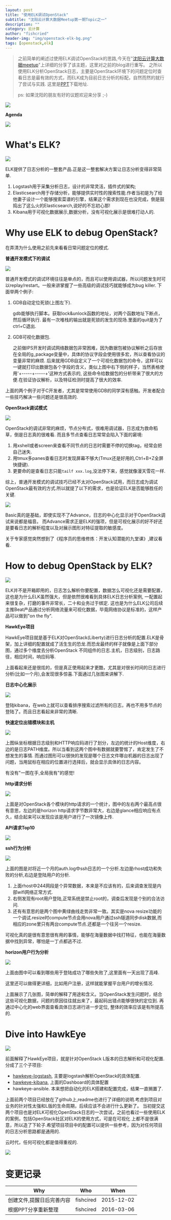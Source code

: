 ```yaml
---
layout: post
title: "使用ELK调试OpenStack"
subtitle: "沈阳云计算大数据Meetup第一期Topic之一"
description: ""
category: 云计算
author: "fishcried"
header-img: "img/openstack-elk-bg.png"
tags: [openstack,elk]
---
```



> 之前简单的阐述过使用ELK调试OpenStack的思路,今天在"[沈阳云计算大数据meetup](http://mp.weixin.qq.com/s?__biz=MzA5ODU1ODIwOA==&mid=535930856&idx=1&sn=982f4fda81f5e677e8b84b60d5792b2b&scene=0#wechat_redirect)"上详细的分享了该主题，这里对之前的blog进行重写。
> 之所以使用ELK分析OpenStack日志，主要是OpenStack环境下的问题定位时查看日志是最有效的方式，而ELK成为目前日志分析的标配，自然而然的就行了尝试与实践. 这里是[PPT](http://pan.baidu.com/s/1jHkEtd8)下载地址.
>
> ps: 如果沈阳的朋友有好的议题欢迎来分享 ;-)

![](/img/elk-debug-openstack-topic.png)

**Agenda**

![](/img/elk-debug-openstack-agenda.png)


# What's ELK?

![](/img/elk-debug-openstack-001.png)


ELK提供了日志分析的一整套产品.正是这一整套解决方案让日志分析变得非常简单.

1. Logstash用于采集分析日志，设计的非常灵活，插件式的架构;
2. Elasticsearch用于存储分析，能够提供实时性的搜索性能.作者当初是为了给他妻子设计一个能够搜索菜谱的引擎，结果这个需求到现在也没完成，倒是鼓捣出了这么火的Elasticsearch,说好的不忘初心那!
3. Kibana用于可视化数据展示,数据分析，没有可视化展示是很难打动人的.


# Why use ELK to debug OpenStack?

在弄清为什么使用之前先来看看日常问题定位的模式.


**普通开发模式下的调试**

![](/img/elk-debug-openstack-002.png)

普通开发模式的调试环境往往是单点的，而且可以使用调试器，所以问题发生时可以replay/restart。一般来讲掌握了一些高级的调试技巧就能够成为bug killer.
下面举两个例子:

1. GDB自动定位死锁(上图左下).

   gdb能够执行脚本。获取lock&unlock函数的地址，对两个函数地址下断点，然后循环执行. 最有一次堆栈的输出就是死锁的发生的现场.里面的quit是为了ctrl+C退出.
2. GDB可视化数据包.

   之前做IPS开发时调试网络数据包非常困难，因为数据包被协议解析之后存放在全局的g_package变量中，具体的协议字段会使用很多宏，所以查看协议的变量非常的麻烦.
   后来就用GDB自定义了一个可视化数据包的命令，这样可以一键就打印出数据包各个字段的含义，类似上图中右下侧的样子，当然表格使用'+-----+-----+'这种方式表示的,
   这些命令给数据包的分析带来了很大的方便.在验证协议解析，以及特征检测时提高了很大的效率.


上面的两个例子对于C开发者，尤其是常常使用GDB的同学深有感触。开发者配合一些技巧解决一些问题还是很高效的.


**OpenStack调试模式**

![](/img/elk-debug-openstack-003.png)

OpenStack的调试非常的麻烦，节点分布式，很难用调试器，日志成为救命稻草，倒是日志真的很难看. 而且多节点查看日志常常会陷入下面的窘境:

1. 用xshell或者screen来查看不同节点的日志时需要不停的切换tag，经常会把自己迷失.
2. 用tmux多panes查看日志时发现屏幕不够大(Tmux还是好用的,Ctrl+B+Z全屏快捷键).
3. 更要命的是查看日志只能`tailf xxx.log`,没法停下来，感觉就像漫天雪花一样.

综上，普通开发模式的调试技巧已经不太对OpenStack试用，而日志成为调试OpenStack最有效的方式.所以就提了以下的需求，也是验证ELK是否能够胜任的关键.

![](/img/elk-debug-openstack-004.png)

Basic真的是基础，即使实现不了Advance，日志的中心化显示对于OpenStack调试来说都是福音。
而Advance需求正是ELK的强项，但是可视化展示的好不好还是要看日志的解析程度以及对展示图形对特征提取的敏感度。

关于专家感觉突然想到了《程序员的思维修炼：开发认知潜能的九堂课》,建议看看.


# How to debug OpenStack by ELK?

![](/img/elk-debug-openstack-005.png)

ELK并不是开箱即用的，日志怎么解析你要配置，数据怎么可视化还是需要配置，这也是为什么ELK虽然强大，但是依然很难看到具体ELK日志分析案例, 
一配置起来很复杂，打磨的事件非常长，二十和业务过于绑定. 这也是为什么ELK公司后续主推Beat产品通过分析网络流量来可视化数据，毕竟网络协议是标准的，这样产品可以做到"on the fly".

**HawkEye项目**

HawkEye项目就是基于ELK对OpenStack(Liberty)进行日志分析的配置.ELK是骨架，加上详细的配置就成了活生生的恐龙.而恐龙最终的样子就像是上面下部分图，通过多个维度去分析OpenStack
不同组件的日志.主机，日志级别，日志路径，相应时间，响应码等.

上面看起来还是很炫的，但是真正使用起来才更酷，尤其是对很长时间的日志进行分析(比如一个月),会发现很多惊喜.下面通过几张图来讲解下.


**日志中心化展示**

![](/img/elk-debug-openstack-006.png)

登陆kibana，在web上就可以查看排序搜索过滤所有的日志，再也不用多节点的登陆了。而且日志看起来非常的清晰.

**快速定位出错模块和主机**

![](/img/elk-debug-openstack-007.png)

上图纵坐标根据日志级别和HTTP响应码进行了划分，左边的统计的Host维度，右边的是日志PATH维度。所以当看到这两个图中有数据就要警惕了，肯定发生了不想发生的事情.
而通过图形可以很快的发现是哪个日志文件哪台机器的日志出现了问题，当用鼠标在相应的位置进行选择后，就会显示具体的日志内容。

有没有"一图在手,全局我有"的感觉!

**http请求分析**

![](/img/elk-debug-openstack-008.png)

上面是对OpenStack各个模块的http请求的一个统计，图中的左右两个最高点很有意思，左边的是horizon http请求字节数非常大，右边是glance相应响应有点久，结合起来可以发现应该是用户进行了一次镜像上传.

**API请求Top10**

![](/img/elk-debug-openstack-009.png)

**ssh行为分析**

![](/img/elk-debug-openstack-010.png)

上面的图是对将近一个月的auth.log中ssh日志的一个分析.左边是rhost成功和失败的分析,右边是登陆用户的分析.

1. 上面rhost中244网段是个异常数据，本来是不应该有的，后来调查发现是内部wifi网络正常方式.
2. 右侧发现有root用户登陆,正常系统是禁止root的，调查后发现是个别的合法访问.
3. 还有有意思的是两个图中黄绿曲线走势非常一致。其实是nova resize功能的一个调试.resize时compute节点会用nova用户通过ssh隧道同步disk数据,而相应的zone里只有两台compute节点.还都是一个往另一个resize.

可视化真的是很有意思很有用的事情，能够在海量数据中找打特征，也能在海量数据中找到异常，哪怕是一丁点都逃不过.

**horizon用户行为分析**

![](/img/elk-debug-openstack-011.png)

上面由图中可以看到哪些用于登陆成功了哪些失败了,这里面有一天出现了高峰.

这里还可以做得更详细，比如用户注册，这样就能掌握平台用户的增长情况.


上面展示了几张图，简单的解释了用途和含义。当OpenStack发生问题时，结合这些可视化数据，问题的原因往往就出来了，最起码出错点能够很快的定位到. 再通过中心化的web界面查看具体日志进行进一步定位,
整体的效率应该是有所提高的.

# Dive into HawkEye

![](/img/elk-debug-openstack-012.png)

前面解释了HawkEye项目，就是针对OpenStack L版本的日志解析和可视化配置.分成了三个子项目:

- [hawkeye-logstash](https://github.com/fishcried/hawkeye-logstash), 主要是logstash解析OpenStack的具体配置.
- [hawkeye-kibana](https://github.com/fishcried/hawkeye-kibana), 上面的Dashboard的具体配置
- hawkeye-ansible. 本来想把自动化的ELK搭建和配置完成，结果一直搁置了.

上面前两个项目已经放在了github上,readme也进行了详细的说明.考虑到项目对业务的针对性太强和L版的生命周期，后续应该不会进行什么更新了。
当初提交这两个项目也是对ELK可视化OpenStack日志的一次尝试，之前也看过一些使用ELK的案例，包括OpenStack社区对ELK的使用方式，可是在可视化
上都不是很满意，所以造了下轮子.希望项目项目中的配置可以提供一些参考，因为对任何项目的日志分析思路都是通用的.

云时代，任何可视化都是值得重视的.

![](/img/elk-debug-openstack-013.png)


# 变更记录

|Why | Who | When |
|----|-----|------|
|创建文件,提醒日后完善内容|fishcired|2015-12-02 |
|根据PPT分享重新整理|fishcired|2016-03-06 |
